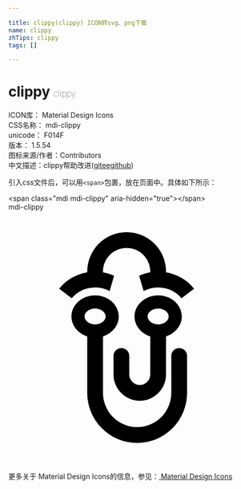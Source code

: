 ```yaml
---

title: clippy(clippy) ICON转svg、png下载
name: clippy
zhTips: clippy
tags: []

---
```


# clippy  <small style="font-size: 60%;font-weight: 100">clippy</small>


<div class="detail-page">
<p>
<span>
ICON库：
<span class="badge-secondary badge">Material Design Icons</span> 
</span>
<br/>
<span>
CSS名称：
<span class="badge-secondary badge">mdi-clippy</span> 
</span>
<br/>
<span>
unicode：
<span class="badge-secondary badge">F014F</span> 
<copy-btn content='F014F' btn-title=""></copy-btn>
<copy-btn :content='String.fromCodePoint(parseInt("F014F", 16))' btn-title="复制U"></copy-btn>
</span>
<br/>
<span>
版本：
<span class="badge-secondary badge">1.5.54</span> 
</span>
<br/>
<span>图标来源/作者：<span class="badge-light badge">Contributors</span></span> 
<br/>
<span class="zh-detail">中文描述：<span class="badge-primary badge">clippy</span><span class="help-link"><span>帮助改进</span>(<a href="https://gitee.com/liuwave/icon-helper/edit/master/json/material/clippy.json" target="_blank" rel="noopener noreferrer">gitee</a><a href="https://github.com/liuwave/icon-helper/edit/master/json/material/clippy.json" target="_blank" rel="noopener noreferrer">github</a></span>)</span><br/>
</p>
</div>
<div class="alert alert-dark">
  <i class="mdi mdi-clippy mdi-48px"></i>
  <i class="mdi mdi-clippy mdi-36px"></i>
  <i class="mdi mdi-clippy mdi-24px"></i>
  <i class="mdi mdi-clippy mdi-18px"></i>
</div>
<div>
  <p>引入css文件后，可以用<code>&lt;span&gt;</code>包裹，放在页面中。具体如下所示：    
  </p>
  <div class="alert alert-primary" style="font-size: 14px">
    &lt;span class="mdi mdi-clippy" aria-hidden="true"&gt;&lt;/span&gt;
    <copy-btn content='<span class="mdi mdi-clippy" aria-hidden="true"></span>'></copy-btn>
  </div>
  <div class="alert alert-secondary">
    <i class="mdi mdi-clippy"
    style="font-size: 24px"
    aria-hidden="true"></i> mdi-clippy
    <copy-btn content="mdi-clippy" btn-title="复制图标名称"></copy-btn>
  </div>
</div>
<div id="svg" class="svg-wrap">
<svg xmlns="http://www.w3.org/2000/svg" viewBox="0 0 24 24"><path d="M15,15.5A2.5,2.5 0 0,1 12.5,18A2.5,2.5 0 0,1 10,15.5V13.75A0.75,0.75 0 0,1 10.75,13A0.75,0.75 0 0,1 11.5,13.75V15.5A1,1 0 0,0 12.5,16.5A1,1 0 0,0 13.5,15.5V11.89C12.63,11.61 12,10.87 12,10C12,8.9 13,8 14.25,8C15.5,8 16.5,8.9 16.5,10C16.5,10.87 15.87,11.61 15,11.89V15.5M8.25,8C9.5,8 10.5,8.9 10.5,10C10.5,10.87 9.87,11.61 9,11.89V17.25A3.25,3.25 0 0,0 12.25,20.5A3.25,3.25 0 0,0 15.5,17.25V13.75A0.75,0.75 0 0,1 16.25,13A0.75,0.75 0 0,1 17,13.75V17.25A4.75,4.75 0 0,1 12.25,22A4.75,4.75 0 0,1 7.5,17.25V11.89C6.63,11.61 6,10.87 6,10C6,8.9 7,8 8.25,8M10.06,6.13L9.63,7.59C9.22,7.37 8.75,7.25 8.25,7.25C7.34,7.25 6.53,7.65 6.03,8.27L4.83,7.37C5.46,6.57 6.41,6 7.5,5.81V5.75A3.75,3.75 0 0,1 11.25,2A3.75,3.75 0 0,1 15,5.75V5.81C16.09,6 17.04,6.57 17.67,7.37L16.47,8.27C15.97,7.65 15.16,7.25 14.25,7.25C13.75,7.25 13.28,7.37 12.87,7.59L12.44,6.13C12.77,6 13.13,5.87 13.5,5.81V5.75C13.5,4.5 12.5,3.5 11.25,3.5C10,3.5 9,4.5 9,5.75V5.81C9.37,5.87 9.73,6 10.06,6.13M14.25,9.25C13.7,9.25 13.25,9.59 13.25,10C13.25,10.41 13.7,10.75 14.25,10.75C14.8,10.75 15.25,10.41 15.25,10C15.25,9.59 14.8,9.25 14.25,9.25M8.25,9.25C7.7,9.25 7.25,9.59 7.25,10C7.25,10.41 7.7,10.75 8.25,10.75C8.8,10.75 9.25,10.41 9.25,10C9.25,9.59 8.8,9.25 8.25,9.25Z" /></svg>
</div>
<detail full-name='mdi-clippy'></detail>
    
<div><p>更多关于 Material Design Icons的信息，参见：<a target="_blank" href="https://iconhelper.cn/material.html"> Material Design Icons</a>
</p></div>
